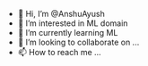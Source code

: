 - 👋 Hi, I’m @AnshuAyush
- 👀 I’m interested in ML domain
- 🌱 I’m currently learning ML
- 💞️ I’m looking to collaborate on ...
- 📫 How to reach me ...

<!---
AnshuAyush/AnshuAyush is a ✨ special ✨ repository because its `README.md` (this file) appears on your GitHub profile.
You can click the Preview link to take a look at your changes.
--->
